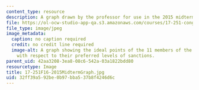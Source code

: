 ```yaml
---
content_type: resource
description: A graph drawn by the professor for use in the 2015 midterm question.
file: https://ol-ocw-studio-app-qa.s3.amazonaws.com/courses/17-251-congress-and-the-american-political-system-i-fall-2016/32ff39a592be0b97bba537b8f4246d6c_17-251F16-2015MidtermGraph.jpg
file_type: image/jpeg
image_metadata:
  caption: no caption required
  credit: no credit line required
  image-alt: A graph showing the ideal points of the 11 members of the legislature
    with respect to their preferred levels of sanctions.
parent_uid: 42aa3208-3ea8-08c6-542a-03a1822bdd80
resourcetype: Image
title: 17-251F16-2015MidtermGraph.jpg
uid: 32ff39a5-92be-0b97-bba5-37b8f4246d6c
---
```

